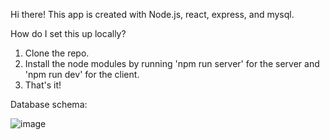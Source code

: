 Hi there!
This app is created with Node.js, react, express, and mysql. 

How do I set this up locally?
1. Clone the repo.
2. Install the node modules by running 'npm run server' for the server and 'npm run dev' for the client.
3. That's it!

Database schema:

















![image](https://github.com/VedavedyaBH/to_do_app/assets/61646336/85054a4b-c3ae-47ae-8378-500102bb71da)
